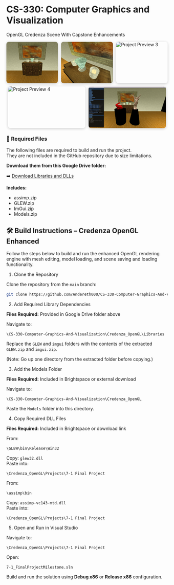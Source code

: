 # CS-330: Computer Graphics and Visualization  
OpenGL Credenza Scene With Capstone Enhancements

<div style="display: flex; flex-wrap: wrap; gap: 10px; justify-content: center;">

  <img src="https://github.com/Andereth000/CS-330-Computer-Graphics-And-Visualization/blob/main/Images/Final_Project_1.png?raw=true" alt="Project Preview 1" style="width: 32%; max-width: 400px; border-radius: 8px; box-shadow: 0 2px 8px rgba(0,0,0,0.2);">

  <img src="https://github.com/Andereth000/CS-330-Computer-Graphics-And-Visualization/blob/main/Images/Final_Project_2.png?raw=true" alt="Project Preview 2" style="width: 32%; max-width: 400px; border-radius: 8px; box-shadow: 0 2px 8px rgba(0,0,0,0.2);">

  <img src="https://github.com/Andereth000/CS-330-Computer-Graphics-And-Visualization/blob/main/Images/enhancement_1.png?raw=true" alt="Project Preview 3" style="width: 32%; max-width: 400px; border-radius: 8px; box-shadow: 0 2px 8px rgba(0,0,0,0.2);">

  <img src="https://github.com/Andereth000/CS-330-Computer-Graphics-And-Visualization/blob/main/Images/enhancement_2.png?raw=true" alt="Project Preview 4" style="width: 48%; max-width: 500px; border-radius: 8px; box-shadow: 0 2px 8px rgba(0,0,0,0.2);">

  <img src="https://github.com/Andereth000/CS-330-Computer-Graphics-And-Visualization/blob/main/Images/enhancement_3.png?raw=true" alt="Project Preview 5" style="width: 48%; max-width: 500px; border-radius: 8px; box-shadow: 0 2px 8px rgba(0,0,0,0.2);">

</div>

### 🔗 Required Files

The following files are required to build and run the project.  
They are not included in the GitHub repository due to size limitations.

**Download them from this Google Drive folder:**

➡️ [Download Libraries and DLLs](https://drive.google.com/drive/folders/1e7LxHdDf2Xe31Ot5mpjnGtcvM-U3H7L7?usp=sharing)

**Includes:**
- assimp.zip
- GLEW.zip
- ImGui.zip
- Models.zip

## 🛠️ Build Instructions – Credenza OpenGL Enhanced

Follow the steps below to build and run the enhanced OpenGL rendering engine with mesh editing, model loading, and scene saving and loading functionality.

1. Clone the Repository

Clone the repository from the `main` branch:

```bash
git clone https://github.com/Andereth000/CS-330-Computer-Graphics-And-Visualization.git
```

2. Add Required Library Dependencies
   
**Files Required:** Provided in Google Drive folder above

Navigate to:
```
\CS-330-Computer-Graphics-And-Visualization\Credenza_OpenGL\Libraries
```

Replace the `GLEW` and `imgui` folders with the contents of the extracted `GLEW.zip` and `imgui.zip`.

(Note: Go up one directory from the extracted folder before copying.)

3. Add the Models Folder
   
**Files Required:** Included in Brightspace or external download

Navigate to:
```
\CS-330-Computer-Graphics-And-Visualization\Credenza_OpenGL
```

Paste the `Models` folder into this directory.

4. Copy Required DLL Files
   
**Files Required:** Included in Brightspace or download link

From:
```
\GLEW\bin\Release\Win32
```
Copy: `glew32.dll`  
Paste into:
```
\Credenza_OpenGL\Projects\7-1 Final Project
```

From:
```
\assimp\bin
```
Copy: `assimp-vc143-mtd.dll`  
Paste into:
```
\Credenza_OpenGL\Projects\7-1 Final Project
```

5. Open and Run in Visual Studio  

Navigate to:
```
\Credenza_OpenGL\Projects\7-1 Final Project
```

Open:
```
7-1_FinalProjectMilestone.sln
```

Build and run the solution using **Debug x86** or **Release x86** configuration.
